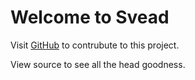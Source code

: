 <script>
	import { page } from '$app/stores'
	import { Head } from 'svead'

	let title = 'This is Svead a Svelte Head Component'
	let description =
		'Svead, a component that allows you to set head meta information, canonical, title, Twitter and Facebook Open Graph tags.'
	let image = `https://og.tailgraph.com/og?fontFamily=Roboto&title=This+is+Svead&titleTailwind=text-gray-800+font-bold+text-6xl&text=Set+Head+meta+tag+information&textTailwind=text-gray-700+text-2xl+mt-4&logoTailwind=h-8&bgTailwind=bg-white&footer=svead.vercel.app&footerTailwind=text-teal-600`
	let website = 'https://svead.vercel.app/'
	let url = $page.url.toString()
</script>

<Head {title} {description} {image} {url} {website} />

# Welcome to Svead

Visit <a href="https://github.com/spences10/svead">GitHub</a> to
contrubute to this project.

View source to see all the head goodness.
